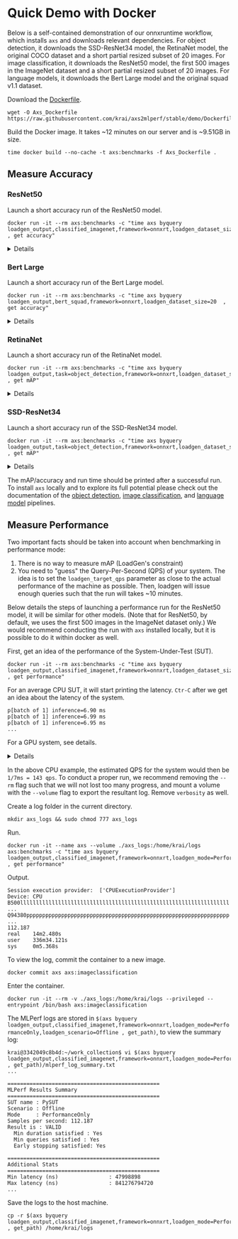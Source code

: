 # Quick Demo with Docker

Below is a self-contained demonstration of our onnxruntime workflow, which installs `axs` and downloads relevant dependencies. For object detection, it downloads the SSD-ResNet34 model, the RetinaNet model, the original COCO dataset and a short partial resized subset of 20 images. For image classification, it downloads the ResNet50 model, the first 500 images in the ImageNet dataset and a short partial resized subset of 20 images. For language models, it downloads the Bert Large model and the original squad v1.1 dataset.

Download the [Dockerfile](Dockerfile).
```
wget -O Axs_Dockerfile https://raw.githubusercontent.com/krai/axs2mlperf/stable/demo/Dockerfile
```

Build the Docker image. It takes ~12 minutes on our server and is ~9.51GB in size.
```
time docker build --no-cache -t axs:benchmarks -f Axs_Dockerfile .
```

## Measure Accuracy

### ResNet50
Launch a short accuracy run of the ResNet50 model.
```
docker run -it --rm axs:benchmarks -c "time axs byquery loadgen_output,classified_imagenet,framework=onnxrt,loadgen_dataset_size=20  , get accuracy"
```
<details>
accuracy and run time
<pre>
85.0

real    0m1.099s
user    0m5.070s
sys     0m2.685s
</pre>
</details>

### Bert Large
Launch a short accuracy run of the Bert Large model.
```
docker run -it --rm axs:benchmarks -c "time axs byquery loadgen_output,bert_squad,framework=onnxrt,loadgen_dataset_size=20  , get accuracy"
```
<details>
accuracy and run time
<pre>
85.0

real    0m30.967s
user    3m2.495s
sys     0m5.295s
</pre>
</details>

### RetinaNet
Launch a short accuracy run of the RetinaNet model.
```
docker run -it --rm axs:benchmarks -c "time axs byquery loadgen_output,task=object_detection,framework=onnxrt,loadgen_dataset_size=20,model_name=retinanet_coco , get mAP"
```
<details>
mAP value and run time
<pre>
34.671

real    0m20.131s
user    2m24.876s
sys     0m3.220s
</pre>
</details>

### SSD-ResNet34
Launch a short accuracy run of the SSD-ResNet34 model.
```
docker run -it --rm axs:benchmarks -c "time axs byquery loadgen_output,task=object_detection,framework=onnxrt,loadgen_dataset_size=20 , get mAP"
```
<details>
mAP value and run time
<pre>
22.852

real    0m26.530s
user    3m14.439s
sys     0m2.866s
</pre>
</details>

The mAP/accuracy and run time should be printed after a successful run. To install `axs` locally and to explore its full potential please check out the documentation of the [object detection](../object_detection_onnx_loadgen_py/README.md), [image classification](../image_classification_onnx_loadgen_py/README.md), and [language model](../bert_squad_onnxruntime_loadgen_py/README.md) pipelines.


## Measure Performance

Two important facts should be taken into account when benchmarking in performance mode:
1. There is no way to measure mAP (LoadGen's constraint)
2. You need to "guess" the Query-Per-Second (QPS) of your system. The idea is to set the `loadgen_target_qps` parameter as close to the actual performance of the machine as possible. Then, loadgen will issue enough queries such that the run will takes ~10 minutes.

Below details the steps of launching a performance run for the ResNet50 model, it will be similar for other models. (Note that for ResNet50, by default, we uses the first 500 images in the ImageNet dataset only.) We would recommend conducting the run with `axs` installed locally, but it is possible to do it within docker as well.

First, get an idea of the performance of the System-Under-Test (SUT).
```
docker run -it --rm axs:benchmarks -c "time axs byquery loadgen_output,classified_imagenet,framework=onnxrt,loadgen_dataset_size=20,loadgen_mode=PerformanceOnly,loadgen_scenario=Offline,loadgen_target_qps=1 , get performance"
```

For an average CPU SUT, it will start printing the latency. `Ctr-C` after we get an idea about the latency of the system.
```
p[batch of 1] inference=6.90 ms
p[batch of 1] inference=6.99 ms
p[batch of 1] inference=6.95 ms
...
```

For a GPU system, see details.
<details>
For a GPU system, it will probably finish the run much quicker. Assuming the use of nvidia gpu, check the GPU is visible within the docker container:
<pre>
docker run -it --rm --privileged --gpus all axs:benchmarks -c "nvidia-smi"
</pre>

To run with GPU:
<pre>
docker run -it --rm --privileged --gpus all axs:benchmarks -c "time axs byquery loadgen_output,classified_imagenet,framework=onnxrt,loadgen_dataset_size=20,loadgen_mode=PerformanceOnly,loadgen_scenario=Offline,loadgen_target_qps=1,verbosity=1,execution_device=gpu,num_gpus=1 , get performance"
</pre>
</details>

In the above CPU example, the estimated QPS for the system would then be `1/7ms = 143 qps`. To conduct a proper run, we recommend removing the `--rm` flag such that we will not lost too many progress, and mount a volume with the `--volume` flag to export the resultant log. Remove `verbosity` as well.

Create a log folder in the current directory.
```
mkdir axs_logs && sudo chmod 777 axs_logs
```

Run.
```
docker run -it --name axs --volume ./axs_logs:/home/krai/logs axs:benchmarks -c "time axs byquery loadgen_output,classified_imagenet,framework=onnxrt,loadgen_mode=PerformanceOnly,loadgen_scenario=Offline,loadgen_dataset_size=500,loadgen_buffer_size=1024,verbosity=1,loadgen_target_qps=143 , get performance"
```

Output.
```
Session execution provider:  ['CPUExecutionProvider']
Device: CPU
B500llllllllllllllllllllllllllllllllllllllllllllllllllllllllllllllllll
...
Q94380pppppppppppppppppppppppppppppppppppppppppppppppppppppppppppppppp
...
112.187
real    14m2.480s
user    336m34.121s
sys     0m5.368s
```

To view the log, commit the container to a new image.
```
docker commit axs axs:imageclassification
```

Enter the container.
```
docker run -it --rm -v ./axs_logs:/home/krai/logs --privileged --entrypoint /bin/bash axs:imageclassification
```

The MLPerf logs are stored in `$(axs byquery loadgen_output,classified_imagenet,framework=onnxrt,loadgen_mode=PerformanceOnly,loadgen_scenario=Offline , get_path)`, to view the summary log:
```
krai@3342049c8b4d:~/work_collection$ vi $(axs byquery loadgen_output,classified_imagenet,framework=onnxrt,loadgen_mode=PerformanceOnly,loadgen_scenario=Offline , get_path)/mlperf_log_summary.txt
...

================================================
MLPerf Results Summary
================================================
SUT name : PySUT
Scenario : Offline
Mode     : PerformanceOnly
Samples per second: 112.187
Result is : VALID
  Min duration satisfied : Yes
  Min queries satisfied : Yes
  Early stopping satisfied: Yes

================================================
Additional Stats
================================================
Min latency (ns)                : 47998898
Max latency (ns)                : 841276794720
...
```

Save the logs to the host machine.
```
cp -r $(axs byquery loadgen_output,classified_imagenet,framework=onnxrt,loadgen_mode=PerformanceOnly,loadgen_scenario=Offline , get_path) /home/krai/logs
```
